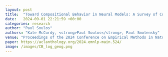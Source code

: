 ```yaml
---
layout: post
title:  "Toward Compositional Behavior in Neural Models: A Survey of Current Views"
date:   2024-09-01 22:21:59 +00:00
categories: research
author: "Paul Soulos"
authors: "Kate McCurdy, <strong>Paul Soulos</strong>, Paul Smolensky"
venue: "Proceedings of the 2024 Conference on Empirical Methods in Natural Language Processing"
paper: https://aclanthology.org/2024.emnlp-main.524/
image: /images/CB_log_geog.png
---
```

